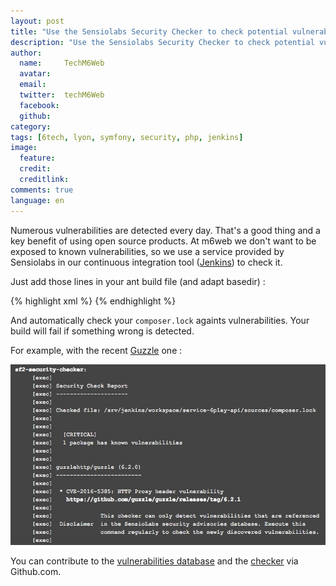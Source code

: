 ```yaml
---
layout: post
title: "Use the Sensiolabs Security Checker to check potential vulnerabilities on Symfony projects"
description: "Use the Sensiolabs Security Checker to check potential vulnerabilities on Symfony projects"
author:
  name:     TechM6Web
  avatar:   
  email:
  twitter:  techM6Web      
  facebook:       
  github:    
category:
tags: [6tech, lyon, symfony, security, php, jenkins]
image:
  feature:
  credit: 
  creditlink: 
comments: true
language: en
---
```


Numerous vulnerabilities are detected every day. That's a good thing and a key benefit of using open source products. At m6web we don't want to be exposed to known vulnerabilities, so we use a service provided by Sensiolabs in our continuous integration tool ([Jenkins](https://jenkins.io/)) to check it.
 
 
 
Just add those lines in your ant build file (and adapt basedir) :  
 
 {% highlight xml %}
    <!-- =================================================================== -->
    <!-- Security checker                                                    -->
    <!-- =================================================================== -->
    <target name="sf2-security-checker">
     <exec executable="bash" dir="${basedir}/sources/bin" failonerror="true">
         <arg value="-c"/>
         <arg value="curl -Os https://get.sensiolabs.org/security-checker.phar" />
     </exec>
     <exec executable="php" dir="${basedir}/sources" failonerror="true">
         <arg line="${basedir}/sources/bin/security-checker.phar security:check composer.lock" />
     </exec>
    </target>
{% endhighlight %}

And automatically check your `composer.lock` againts vulnerabilities. Your build will fail if something wrong is detected. 

For example, with the recent [Guzzle](https://security.sensiolabs.org/database?package=guzzlehttp/guzzle) one : 

![guzzle](/images/posts/sf2-checker/checker.jpg)

You can contribute to the [vulnerabilities database](https://github.com/FriendsOfPHP/security-advisories) and the [checker](https://github.com/sensiolabs/security-checker) via Github.com.
